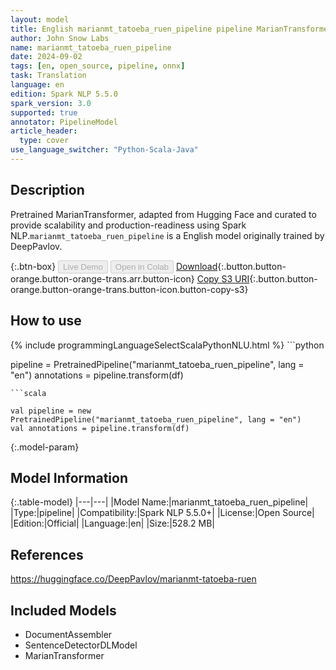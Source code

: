 ```yaml
---
layout: model
title: English marianmt_tatoeba_ruen_pipeline pipeline MarianTransformer from DeepPavlov
author: John Snow Labs
name: marianmt_tatoeba_ruen_pipeline
date: 2024-09-02
tags: [en, open_source, pipeline, onnx]
task: Translation
language: en
edition: Spark NLP 5.5.0
spark_version: 3.0
supported: true
annotator: PipelineModel
article_header:
  type: cover
use_language_switcher: "Python-Scala-Java"
---
```


## Description

Pretrained MarianTransformer, adapted from Hugging Face and curated to provide scalability and production-readiness using Spark NLP.`marianmt_tatoeba_ruen_pipeline` is a English model originally trained by DeepPavlov.

{:.btn-box}
<button class="button button-orange" disabled>Live Demo</button>
<button class="button button-orange" disabled>Open in Colab</button>
[Download](https://s3.amazonaws.com/auxdata.johnsnowlabs.com/public/models/marianmt_tatoeba_ruen_pipeline_en_5.5.0_3.0_1725295283178.zip){:.button.button-orange.button-orange-trans.arr.button-icon}
[Copy S3 URI](s3://auxdata.johnsnowlabs.com/public/models/marianmt_tatoeba_ruen_pipeline_en_5.5.0_3.0_1725295283178.zip){:.button.button-orange.button-orange-trans.button-icon.button-copy-s3}

## How to use



<div class="tabs-box" markdown="1">
{% include programmingLanguageSelectScalaPythonNLU.html %}
```python

pipeline = PretrainedPipeline("marianmt_tatoeba_ruen_pipeline", lang = "en")
annotations =  pipeline.transform(df)   

```
```scala

val pipeline = new PretrainedPipeline("marianmt_tatoeba_ruen_pipeline", lang = "en")
val annotations = pipeline.transform(df)

```
</div>

{:.model-param}
## Model Information

{:.table-model}
|---|---|
|Model Name:|marianmt_tatoeba_ruen_pipeline|
|Type:|pipeline|
|Compatibility:|Spark NLP 5.5.0+|
|License:|Open Source|
|Edition:|Official|
|Language:|en|
|Size:|528.2 MB|

## References

https://huggingface.co/DeepPavlov/marianmt-tatoeba-ruen

## Included Models

- DocumentAssembler
- SentenceDetectorDLModel
- MarianTransformer